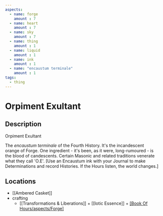```yaml
---
aspects: 
  - name: forge
    amount : 7
  - name: heart
    amount : 7
  - name: sky
    amount : 7
  - name: thing
    amount : 1
  - name: liquid
    amount : 1
  - name: ink
    amount : 1
  - name: "encaustum terminale"
    amount : 1
tags:
  - thing
---
```


# Orpiment Exultant

## Description
Orpiment Exultant

The <i>encaustum terminale</i> of the Fourth History. It's the incandescent orange of Forge. One ingredient - it's been, as it were, long-rumoured - is the blood of candescents. Certain Masonic and related traditions venerate what they call 'O.E'.  [Use an Encaustum ink with your Journal to make Determinations and record Histories. If the Hours listen, the world changes.]
## Locations
- [[Ambered Casket]]
- crafting
	- [[Transformations & Liberations]] + [[Iotic Essence]] + [[Book Of Hours/aspects/Forge]](15)